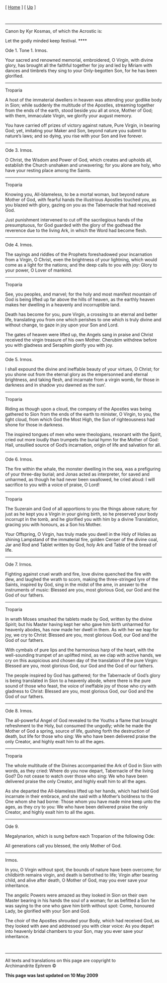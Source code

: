 \[ [Home](index.md) \] \[ [Up](kosmas.md) \]

 

****

Canon by Kyr Kosmas, of which the Acrostic is:  

Let the godly minded keep festival. ****

Ode 1. Tone 1. Irmos.

Your sacred and renowned memorial, embroidered, O Virgin, with divine
glory, has brought all the faithful together for joy and led by Miriam
with dances and timbrels they sing to your Only-begotten Son, for he has
been glorified.

****

Troparia

A host of the immaterial dwellers in heaven was attending your godlike
body in Sion; while suddenly the multitude of the Apostles, streaming
together from the ends of the earth, stood beside you all at once,
Mother of God; with them, immaculate Virgin, we glorify your august
memory.

You have carried off prizes of victory against nature, Pure Virgin, in
bearing God; yet, imitating your Maker and Son, beyond nature you submit
to nature’s laws; and so dying, you rise with your Son and live forever.

****

Ode 3. Irmos.

O Christ, the Wisdom and Power of God, which creates and upholds all,
establish the Church unshaken and unwavering; for you alone are holy,
who have your resting place among the Saints.

****

Troparia

Knowing you, All-blameless, to be a mortal woman, but beyond nature
Mother of God, with fearful hands the illustrious Apostles touched you,
as you blazed with glory, gazing on you as the Tabernacle that had
received God.

Just punishment intervened to cut off the sacrilegious hands of the
presumptuous, for God guarded with the glory of the godhead the
reverence due to the living Ark, in which the Word had become flesh.

****

Ode 4. Irmos.

The sayings and riddles of the Prophets foreshadowed your incarnation
from a Virgin, O Christ, even the brightness of your lightning, which
would come as a light for the nations; and the deep calls to you with
joy: Glory to your power, O Lover of mankind.

****

Troparia

See, you peoples, and marvel; for the holy and most manifest mountain of
God is being lifted up far above the hills of heaven, as the earthly
heaven makes her dwelling in a heavenly and incorruptible land.

Death has become for you, pure Virgin, a crossing to an eternal and
better life, translating you from one which perishes to one which is
truly divine and without change, to gaze in joy upon your Son and Lord.

The gates of heaven were lifted up, the Angels sang in praise and Christ
received the virgin treasure of his own Mother. Cherubim withdrew before
you with gladness and Seraphim glorify you with joy.

****

Ode 5. Irmos.

I shall expound the divine and ineffable beauty of your virtues, O
Christ; for you shone out from the eternal glory as the empersonned and
eternal brightness, and taking flesh, and incarnate from a virgin womb,
for those in darkness and in shadow you dawned as the sun’.

****

Troparia

Riding as though upon a cloud, the company of the Apostles was being
gathered to Sion from the ends of the earth to minister, O Virgin, to
you, the light cloud, from which God the Most High, the Sun of
righteousness had shone for those in darkness.

The inspired tongues of men who were theologians, resonant with the
Spirit, cried out more loudly than trumpets the burial hymn for the
Mother of God: Hail, unsullied source of God’s incarnation, origin of
life and salvation for all.

****

Ode 6. Irmos.

The fire within the whale, the monster dwelling in the sea, was a
prefiguring of your three-day burial; and Jonas acted as interpreter,
for saved and unharmed, as though he had never been swallowed, he cried
aloud: I will sacrifice to you with a voice of praise, O Lord\!

****

Troparia

The Suzerain and God of all apportions to you the things above nature;
for just as he kept you a Virgin in your giving birth, so he preserved
your body incorrupt in the tomb, and he glorified you with him by a
divine Translation, gracing you with honours, as a Son his Mother.

Your Offspring, O Virgin, has truly made you dwell in the Holy of Holies
as shining Lampstand of the immaterial fire, golden Censer of the divine
coal, Jar and Rod and Tablet written by God, holy Ark and Table of the
bread of life.

****

Ode 7. Irmos.

Fighting against cruel wrath and fire, love divine quenched the fire
with dew, and laughed the wrath to scorn, making the three-stringed lyre
of the Saints, inspired by God, sing in the midst of the ame, in answer
to the instruments of music: Blessed are you, most glorious God, our God
and the God of our fathers.

****

Troparia

In wrath Moses smashed the tablets made by God, written by the divine
Spirit; but his Master having kept her who gave him birth unharmed for
heavenly abodes, has now made her dwell in them. As with her we leap for
joy, we cry to Christ: Blessed are you, most glorious God, our God and
the God of our fathers.

With cymbals of pure lips and the harmonious harp of the heart, with the
well-sounding trumpet of an uplifted mind, as we clap with active hands,
we cry on this auspicious and chosen day of the translation of the pure
Virgin: Blessed are you, most glorious God, our God and the God of our
fathers.

The people inspired by God has gathered; for the Tabernacle of God’s
glory is being translated in Sion to a heavenly abode, where there is
the pure sound of those who feast, the voice of ineffable joy of those
who cry with gladness to Christ: Blessed are you, most glorious God, our
God and the God of our fathers.

****

Ode 8. Irmos.

The all-powerful Angel of God revealed to the Youths a flame that
brought refreshment to the Holy, but consumed the ungodly; while he made
the Mother of God a spring, source of life, gushing forth the
destruction of death, but life for those who sing: We who have been
delivered praise the only Creator, and highly exalt him to all the ages.

****

Troparia

The whole multitude of the Divines accompanied the Ark of God in Sion
with words, as they cried: Where do you now depart, Tabernacle of the
living God? Do not cease to watch over those who sing: We who have been
delivered praise the only Creator, and highly exalt him to all the ages.

As she departed the All-blameless lifted up her hands, which had held
God incarnate in their embrace, and she said with a Mother’s boldness to
the One whom she had borne: Those whom you have made mine keep unto the
ages, as they cry to you: We who have been delivered praise the only
Creator, and highly exalt him to all the ages.

****

Ode 9.

Megalynarion, which is sung before each Troparion of the following Ode:

All generations call you blessed, the only Mother of God.

****

Irmos.

In you, O Virgin without spot, the bounds of nature have been overcome;
for childbirth remains virgin, and death is betrothed to life; Virgin
after bearing child, and alive after death, O Mother of God, may you
ever save your inheritance.

The angelic Powers were amazed as they looked in Sion on their own
Master bearing in his hands the soul of a woman; for as befitted a Son
he was saying to the one who gave him birth without spot: Come, honoured
Lady, be glorified with your Son and God.

The choir of the Apostles shrouded your Body, which had received God, as
they looked with awe and addressed you with clear voice: As you depart
into heavenly bridal chambers to your Son, may you ever save your
inheritance.

 

-----

All texts and translations on this page are copyright to  
Archimandrite Ephrem ©

**This page was last updated on 10 May 2009**

